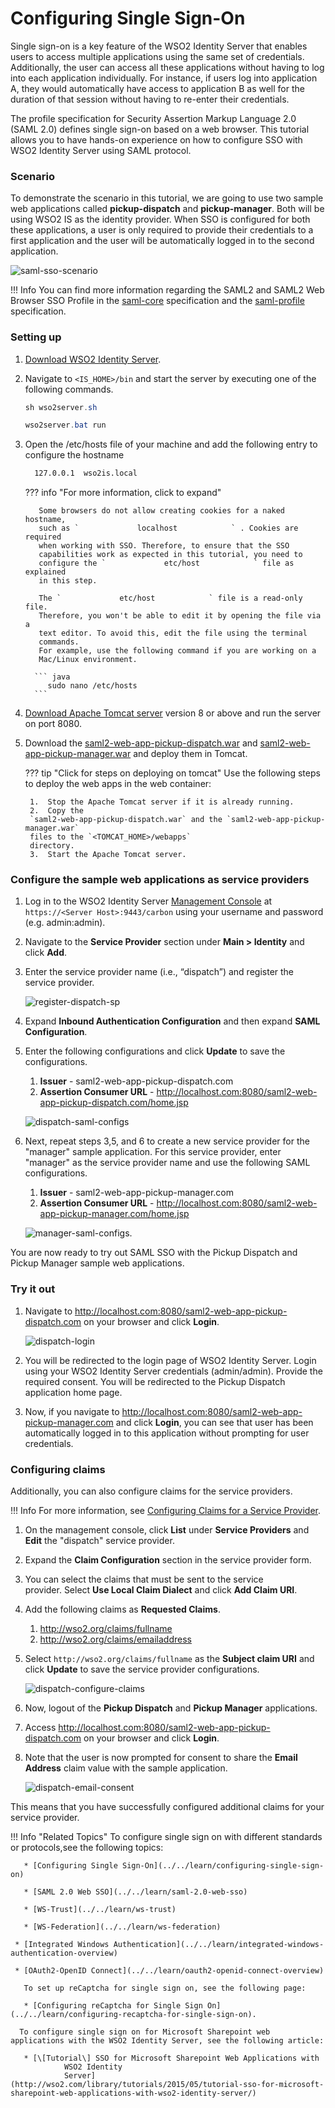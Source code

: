 # Configuring Single Sign-On

Single sign-on is a key feature of the WSO2 Identity Server that enables
users to access multiple applications using the same set of credentials.
Additionally, the user can access all these applications without having
to log into each application individually. For instance, if users log
into application A, they would automatically have access to application
B as well for the duration of that session without having to re-enter
their credentials.

The profile specification for Security Assertion Markup Language 2.0
(SAML 2.0) defines single sign-on based on a web browser. This tutorial allows you to have hands-on experience on how to configure SSO with WSO2 Identity Server using SAML protocol. 

### Scenario

To demonstrate the scenario in this tutorial, we are going to use two sample web applications called **pickup-dispatch** and **pickup-manager**. Both will be using WSO2 IS as the identity provider. When SSO is configured for both these applications, a user is only required to provide their credentials to a first application and the user will be automatically logged in to the second application.

![saml-sso-scenario](../assets/img/tutorials/saml-sso-scenario-diagram.png)

!!! Info
	  You can find more information regarding the SAML2 and SAML2 Web Browser
	  SSO Profile in the
	  [saml-core](https://docs.oasis-open.org/security/saml/v2.0/saml-core-2.0-os.pdf)
	  specification and the
	  [saml-profile](https://docs.oasis-open.org/security/saml/v2.0/saml-profiles-2.0-os.pdf)
	  specification.

### Setting up

1. [Download WSO2 Identity Server](https://wso2.com/identity-and-access-management/).
2. Navigate to `<IS_HOME>/bin` and start the server by executing one of the following commands.

    ``` java tab="Linux"
    sh wso2server.sh
    ```

    ``` java tab="Windows"
    wso2server.bat run
    ```
	

3. Open the /etc/hosts file of your machine and add the following entry to configure the hostname
    ``` bash
      127.0.0.1  wso2is.local
    ```

    ??? info "For more information, click to expand"

    	  Some browsers do not allow creating cookies for a naked hostname,
    	  such as `             localhost            ` . Cookies are required
    	  when working with SSO. Therefore, to ensure that the SSO
    	  capabilities work as expected in this tutorial, you need to
    	  configure the `             etc/host            ` file as explained
    	  in this step.

    	  The `             etc/host            ` file is a read-only file.
    	  Therefore, you won't be able to edit it by opening the file via a
    	  text editor. To avoid this, edit the file using the terminal
    	  commands.  
    	  For example, use the following command if you are working on a
    	  Mac/Linux environment.

   	     ``` java
    	    sudo nano /etc/hosts
   	     ```

4. [Download Apache Tomcat server](https://tomcat.apache.org/tomcat-9.0-doc/setup.html) version 8 or above and run the server on port 8080. 

5. Download the [saml2-web-app-pickup-dispatch.war](../assets/attachments/saml2-web-app-pickup-dispatch.com.war) and [saml2-web-app-pickup-manager.war](../assets/attachments/saml2-web-app-pickup-manager.com.war) and deploy them in Tomcat. 

    ??? tip "Click for steps on deploying on tomcat"
		Use the following steps to deploy the web apps in the web container:

    	1.  Stop the Apache Tomcat server if it is already running.
    	2.  Copy the
        `saml2-web-app-pickup-dispatch.war` and the `saml2-web-app-pickup-manager.war`
        files to the `<TOMCAT_HOME>/webapps`
        directory.
    	3.  Start the Apache Tomcat server.

### Configure the sample web applications as service providers

1. Log in to the WSO2 Identity Server [Management Console](../../setup/getting-started-with-the-management-console) at `https://<Server Host>:9443/carbon` using your username and password (e.g. admin:admin).

2. Navigate to the **Service Provider** section under **Main > Identity** and click **Add**.

3. Enter the service provider name (i.e., “dispatch”) and register the service provider.

	![register-dispatch-sp](../assets/img/tutorials/register-dispatch-sp.png)

4. Expand **Inbound Authentication Configuration** and then expand **SAML Configuration**.

5. Enter the following configurations and click **Update** to save the configurations.
	1. **Issuer** - saml2-web-app-pickup-dispatch.com
	2. **Assertion Consumer URL** - http://localhost.com:8080/saml2-web-app-pickup-dispatch.com/home.jsp

	![dispatch-saml-configs](../assets/img/tutorials/dispatch-saml-configs.png)

6. Next, repeat steps 3,5, and 6 to create a new service provider for the "manager" sample application. For this service provider, enter "manager" as the service provider name and use the following SAML configurations. 
	1. **Issuer** - saml2-web-app-pickup-manager.com
	2. **Assertion Consumer URL** - http://localhost.com:8080/saml2-web-app-pickup-manager.com/home.jsp

	![manager-saml-configs](../assets/img/tutorials/manager-saml-configs.png).

You are now ready to try out SAML SSO with the Pickup Dispatch and Pickup Manager sample web applications. 

### Try it out

1. Navigate to <http://localhost.com:8080/saml2-web-app-pickup-dispatch.com> on your browser and click **Login**.

    ![dispatch-login](../assets/img/tutorials/dispatch-login.png)

2. You will be redirected to the login page of WSO2 Identity Server. Login using your WSO2 Identity Server credentials (admin/admin). Provide the required consent.
You will be redirected to the Pickup Dispatch application home page.

3. Now, if you navigate to <http://localhost.com:8080/saml2-web-app-pickup-manager.com> and click **Login**, you can see that user has been automatically logged in to this application without prompting for user credentials.

### Configuring claims

Additionally, you can also configure claims for the service providers.

!!! Info
        For more information, see
        [Configuring Claims for a Service
        Provider](../../learn/configuring-claims-for-a-service-provider).

1. On the management console, click **List** under **Service Providers** and **Edit** the "dispatch" service provider.
2. Expand the **Claim Configuration** section in the service provider form.
3. You can select the claims that must be sent to the service provider. Select **Use Local Claim Dialect** and click **Add Claim URI**.
4. Add the following claims as **Requested Claims**. 
	1. http://wso2.org/claims/fullname
	2. http://wso2.org/claims/emailaddress
5. Select `http://wso2.org/claims/fullname` as the **Subject claim URI** and click **Update** to save the service provider configurations. 

    ![dispatch-configure-claims](../assets/img/tutorials/dispatch-configure-claims.png)

6. Now, logout of the **Pickup Dispatch** and **Pickup Manager** applications.
7. Access <http://localhost.com:8080/saml2-web-app-pickup-dispatch.com> on your browser and click **Login**.
8. Note that the user is now prompted for consent to share the **Email Address** claim value with the sample application.  

    ![dispatch-email-consent](../assets/img/tutorials/dispatch-email-consent.png)

This means that you have successfully configured additional claims for your service provider.


!!! Info "Related Topics"
	   To configure single sign on with different standards or protocols,see the following topics:

	   * [Configuring Single Sign-On](../../learn/configuring-single-sign-on)

	   * [SAML 2.0 Web SSO](../../learn/saml-2.0-web-sso)

	   * [WS-Trust](../../learn/ws-trust)

	   * [WS-Federation](../../learn/ws-federation)

     * [Integrated Windows Authentication](../../learn/integrated-windows-authentication-overview)

     * [OAuth2-OpenID Connect](../../learn/oauth2-openid-connect-overview)
	  
	   To set up reCaptcha for single sign on, see the following page:

	   * [Configuring reCaptcha for Single Sign On](../../learn/configuring-recaptcha-for-single-sign-on).

	  To configure single sign on for Microsoft Sharepoint web applications with the WSO2 Identity Server, see the following article:

	   * [\[Tutorial\] SSO for Microsoft Sharepoint Web Applications with
		        WSO2 Identity
		        Server](http://wso2.com/library/tutorials/2015/05/tutorial-sso-for-microsoft-sharepoint-web-applications-with-wso2-identity-server/)
